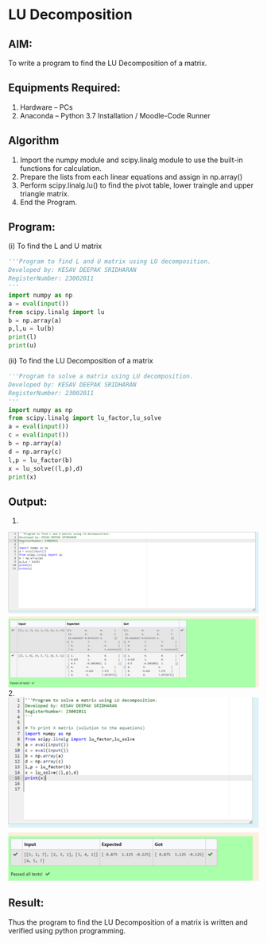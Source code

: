 # LU Decomposition 

## AIM:
To write a program to find the LU Decomposition of a matrix.

## Equipments Required:
1. Hardware – PCs
2. Anaconda – Python 3.7 Installation / Moodle-Code Runner

## Algorithm
1. Import the numpy module and scipy.linalg module to use the built-in functions for calculation.
2. Prepare the lists from each linear equations and assign in np.array()
3. Perform scipy.linalg.lu() to find the pivot table, lower traingle and upper triangle matrix.
4. End the Program.

## Program:
(i) To find the L and U matrix
```python
'''Program to find L and U matrix using LU decomposition.
Developed by: KESAV DEEPAK SRIDHARAN
RegisterNumber: 23002011
'''
import numpy as np
a = eval(input())
from scipy.linalg import lu
b = np.array(a)
p,l,u = lu(b)
print(l)
print(u)
```
(ii) To find the LU Decomposition of a matrix
```python
'''Program to solve a matrix using LU decomposition.
Developed by: KESAV DEEPAK SRIDHARAN
RegisterNumber: 23002011
'''
import numpy as np
from scipy.linalg import lu_factor,lu_solve
a = eval(input())
c = eval(input())
b = np.array(a)
d = np.array(c)
l,p = lu_factor(b)
x = lu_solve((l,p),d)
print(x)
```

## Output:

1.
![lu decomposition](out5.png)
2.
![lu_decomposition](out4.png)


## Result:
Thus the program to find the LU Decomposition of a matrix is written and verified using python programming.

